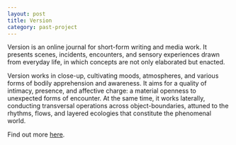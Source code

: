```yaml
---
layout: post
title: Version
category: past-project
---
```


Version is an online journal for short-form writing and media work. It presents scenes, incidents, encounters, and sensory experiences drawn from everyday life, in which concepts are not only elaborated but enacted.

Version works in close-up, cultivating moods, atmospheres, and various forms of bodily apprehension and awareness. It aims for a quality of intimacy, presence, and affective charge: a material openness to unexpected forms of encounter. At the same time, it works laterally, conducting transversal operations across object-boundaries, attuned to the rhythms, flows, and layered ecologies that constitute the phenomenal world.

Find out more [here](http://version.org/about).